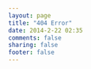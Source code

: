 ```yaml
---
layout: page
title: "404 Error"
date: 2014-2-22 02:35
comments: false
sharing: false
footer: false
---
```

<script type="text/javascript" src="http://www.qq.com/404/search_children.js" charset="utf-8"></script>
